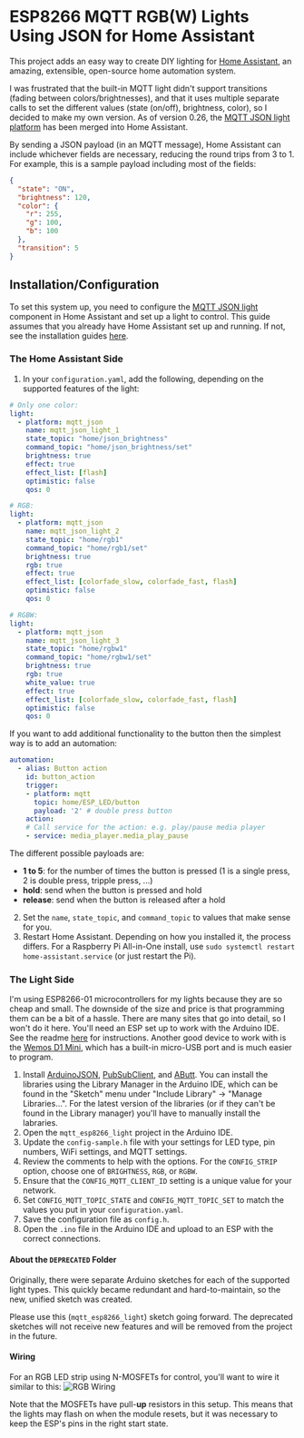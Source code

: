 # ESP8266 MQTT RGB(W) Lights Using JSON for Home Assistant

This project adds an easy way to create DIY lighting for [Home Assistant](https://home-assistant.io/), an amazing, extensible, open-source home automation system.

I was frustrated that the built-in MQTT light didn't support transitions (fading between colors/brightnesses), and that it uses multiple separate calls to set the different values (state (on/off), brightness, color), so I decided to make my own version. As of version 0.26, the [MQTT JSON light platform](https://home-assistant.io/components/light.mqtt_json/) has been merged into Home Assistant.

By sending a JSON payload (in an MQTT message), Home Assistant can include whichever fields are necessary, reducing the round trips from 3 to 1. For example, this is a sample payload including most of the fields:
```json
{
  "state": "ON",
  "brightness": 120,
  "color": {
    "r": 255,
    "g": 100,
    "b": 100
  },
  "transition": 5
}
```

## Installation/Configuration

To set this system up, you need to configure the [MQTT JSON light](https://home-assistant.io/components/light.mqtt_json/) component in Home Assistant and set up a light to control. This guide assumes that you already have Home Assistant set up and running. If not, see the installation guides [here](https://home-assistant.io/getting-started/).

### The Home Assistant Side
1. In your `configuration.yaml`, add the following, depending on the supported features of the light:

```yaml
# Only one color:
light:
  - platform: mqtt_json
    name: mqtt_json_light_1
    state_topic: "home/json_brightness"
    command_topic: "home/json_brightness/set"
    brightness: true
    effect: true
    effect_list: [flash]
    optimistic: false
    qos: 0

# RGB:
light:
  - platform: mqtt_json
    name: mqtt_json_light_2
    state_topic: "home/rgb1"
    command_topic: "home/rgb1/set"
    brightness: true
    rgb: true
    effect: true
    effect_list: [colorfade_slow, colorfade_fast, flash]
    optimistic: false
    qos: 0

# RGBW:
light:
  - platform: mqtt_json
    name: mqtt_json_light_3
    state_topic: "home/rgbw1"
    command_topic: "home/rgbw1/set"
    brightness: true
    rgb: true
    white_value: true
    effect: true
    effect_list: [colorfade_slow, colorfade_fast, flash]
    optimistic: false
    qos: 0
```

If you want to add additional functionality to the button then the simplest way is to add an automation:

```yaml
automation: 
  - alias: Button action
    id: button_action
    trigger:
    - platform: mqtt
      topic: home/ESP_LED/button
      payload: '2' # double press button
    action:
    # Call service for the action: e.g. play/pause media player
    - service: media_player.media_play_pause
```

The different possible payloads are:
- **1 to 5**: for the number of times the button is pressed (1 is a single press, 2 is double press,  tripple press, ...)
- **hold**: send when the button is pressed and hold
- **release**: send when the button is released after a hold

2. Set the `name`, `state_topic`, and `command_topic` to values that make sense for you.
3. Restart Home Assistant. Depending on how you installed it, the process differs. For a Raspberry Pi All-in-One install, use `sudo systemctl restart home-assistant.service` (or just restart the Pi).

### The Light Side
I'm using ESP8266-01 microcontrollers for my lights because they are so cheap and small. The downside of the size and price is that programming them can be a bit of a hassle. There are many sites that go into detail, so I won't do it here. You'll need an ESP set up to work with the Arduino IDE. See the readme [here](https://github.com/esp8266/Arduino) for instructions. Another good device to work with is the [Wemos D1 Mini](https://wiki.wemos.cc/products:d1:d1_mini), which has a built-in micro-USB port and is much easier to program.

1. Install [ArduinoJSON](https://github.com/bblanchon/ArduinoJson/), [PubSubClient](http://pubsubclient.knolleary.net/), and [AButt](https://github.com/depuits/AButt). You can install the libraries using the Library Manager in the Arduino IDE, which can be found in the "Sketch" menu under "Include Library" -> "Manage Libraries...". For the latest version of the libraries (or if they can't be found in the Library manager) you'll have to manually install the labraries.
2. Open the `mqtt_esp8266_light` project in the Arduino IDE.
3. Update the `config-sample.h` file with your settings for LED type, pin numbers, WiFi settings, and MQTT settings.
  1. Review the comments to help with the options. For the `CONFIG_STRIP` option, choose one of `BRIGHTNESS`, `RGB`, or `RGBW`.
  2. Ensure that the `CONFIG_MQTT_CLIENT_ID` setting is a unique value for your network.
  3. Set `CONFIG_MQTT_TOPIC_STATE` and `CONFIG_MQTT_TOPIC_SET` to match the values you put in your `configuration.yaml`.
4. Save the configuration file as `config.h`.
5. Open the `.ino` file in the Arduino IDE and upload to an ESP with the correct connections.

#### About the `DEPRECATED` Folder
Originally, there were separate Arduino sketches for each of the supported light types. This quickly became redundant and hard-to-maintain, so the new, unified sketch was created.

Please use this (`mqtt_esp8266_light`) sketch going forward. The deprecated sketches will not receive new features and will be removed from the project in the future.

#### Wiring
For an RGB LED strip using N-MOSFETs for control, you'll want to wire it similar to this:
![RGB Wiring](https://raw.githubusercontent.com/corbanmailloux/esp-mqtt-rgb-led/master/ESP%20RGB%20LED_bb.png)

Note that the MOSFETs have pull-**up** resistors in this setup. This means that the lights may flash on when the module resets, but it was necessary to keep the ESP's pins in the right start state.
